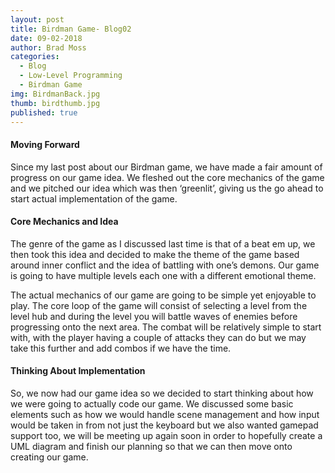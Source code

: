 ```yaml
---
layout: post
title: Birdman Game- Blog02
date: 09-02-2018
author: Brad Moss
categories:
  - Blog
  - Low-Level Programming
  - Birdman Game
img: BirdmanBack.jpg
thumb: birdthumb.jpg
published: true
---
```

#### Moving Forward

Since my last post about our Birdman game, we have made a fair amount of progress on our game idea. We fleshed out the core mechanics of the game and we pitched our idea which was then ‘greenlit’, giving us the go ahead to start actual implementation of the game.

<!--more-->

#### Core Mechanics and Idea

The genre of the game as I discussed last time is that of a beat em up, we then took this idea and decided to make the theme of the game based around inner conflict and the idea of battling with one’s demons. Our game is going to have multiple levels each one with a different emotional theme. 

The actual mechanics of our game are going to be simple yet enjoyable to play. The core loop of the game will consist of selecting a level from the level hub and during the level you will battle waves of enemies before progressing onto the next area. The combat will be relatively simple to start with, with the player having a couple of attacks they can do but we may take this further and add combos if we have the time.

#### Thinking About Implementation

So, we now had our game idea so we decided to start thinking about how we were going to actually code our game. We discussed some basic elements such as how we would handle scene management and how input would be taken in from not just the keyboard but we also wanted gamepad support too, we will be meeting up again soon in order to hopefully create a UML diagram and finish our planning so that we can then move onto creating our game.
